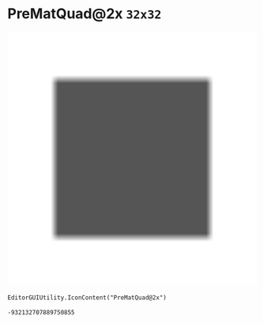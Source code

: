 # PreMatQuad@2x `32x32`
<img src="/img/PreMatQuad@2x.png" width=512 height=512>

``` CSharp
EditorGUIUtility.IconContent("PreMatQuad@2x")
```
```
-932132707889750855
```
